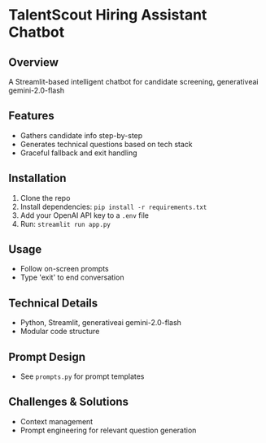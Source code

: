 # TalentScout Hiring Assistant Chatbot

## Overview
A Streamlit-based intelligent chatbot for candidate screening, generativeai gemini-2.0-flash

## Features
- Gathers candidate info step-by-step
- Generates technical questions based on tech stack
- Graceful fallback and exit handling

## Installation
1. Clone the repo
2. Install dependencies: `pip install -r requirements.txt`
3. Add your OpenAI API key to a `.env` file
4. Run: `streamlit run app.py`

## Usage
- Follow on-screen prompts
- Type 'exit' to end conversation

## Technical Details
- Python, Streamlit, generativeai gemini-2.0-flash
- Modular code structure

## Prompt Design
- See `prompts.py` for prompt templates

## Challenges & Solutions
- Context management
- Prompt engineering for relevant question generation


